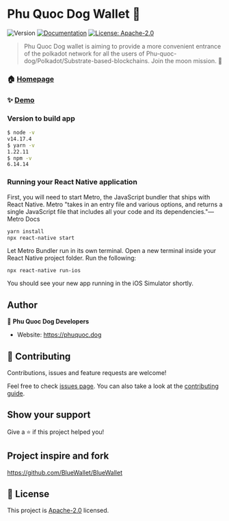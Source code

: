 # Phu Quoc Dog Wallet 👋
![Version](https://img.shields.io/badge/version-1.0.0-blue.svg?cacheSeconds=2592000)
[![Documentation](https://img.shields.io/badge/documentation-yes-brightgreen.svg)](https://phuquocdoge.com)
[![License: Apache-2.0](https://img.shields.io/badge/License-Apache%202.0-blue.svg)](LICENSE)

> Phu Quoc Dog wallet is aiming to provide a more convenient entrance of the polkadot network for all the users of Phu-quoc-dog/Polkadot/Substrate-based-blockchains. Join the moon mission. 🐶

### 🏠 [Homepage](https://phuquoc.dog)

### ✨ [Demo](https://phuquoc.dog)

### Version  to build app

```sh
$ node -v
v14.17.4
$ yarn -v
1.22.11
$ npm -v
6.14.14

```

### Running your React Native application
First, you will need to start Metro, the JavaScript bundler that ships with React Native. Metro "takes in an entry file and various options, and returns a single JavaScript file that includes all your code and its dependencies."—Metro Docs

```sh
yarn install
npx react-native start
```
Let Metro Bundler run in its own terminal. Open a new terminal inside your React Native project folder. Run the following:

```
npx react-native run-ios

```
You should see your new app running in the iOS Simulator shortly.

## Author

👤 **Phu Quoc Dog Developers**

* Website: https://phuquoc.dog

## 🤝 Contributing

Contributions, issues and feature requests are welcome!

Feel free to check [issues page](https://github.com/phuquocdog/wallet/issues). You can also take a look at the [contributing guide](CODE_OF_CONDUCT.md).

## Show your support

Give a ⭐️ if this project helped you!

## Project inspire and fork

https://github.com/BlueWallet/BlueWallet

## 📝 License

This project is [Apache-2.0](/LICENSE) licensed.
